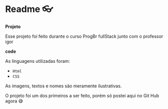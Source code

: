 # Readme :eyeglasses:

**Projeto**

Esse projeto foi feito durante o curso ProgBr fullStack junto com o professor igor

**code**

As linguagens utilizadas foram:

- `Html`
- `CSS`

As imagens, textos e nomes são meramente ilustrativas.

O projeto foi um dos primeiros a ser feito, porém só postei aqui no Git Hub agora :sweat_smile:
